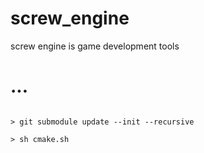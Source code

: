 # screw_engine
screw engine is game development tools

# ...
<code>
> git submodule update --init --recursive <br/s>
> sh cmake.sh
</code>
